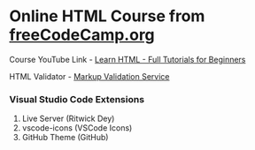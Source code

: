 # Online HTML Course from [freeCodeCamp.org](https://www.youtube.com/@freecodecamp)

 Course YouTube Link - [Learn HTML - Full Tutorials for Beginners](https://youtu.be/kUMe1FH4CHE?si=yB-z_X8-p6M1aYJC)

HTML Validator - [Markup Validation Service](https://validator.w3.org/#validate_by_upload)

### Visual Studio Code Extensions
1. Live Server (Ritwick Dey)
2. vscode-icons (VSCode Icons)
3. GitHub Theme (GitHub)
